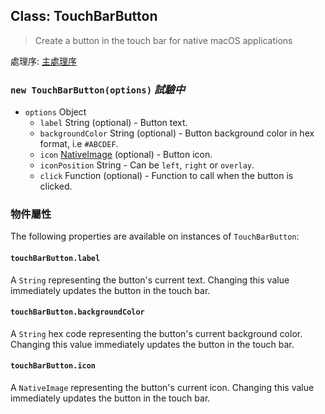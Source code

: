 ## Class: TouchBarButton

> Create a button in the touch bar for native macOS applications

處理序: [主處理序](../tutorial/quick-start.md#main-process)

### `new TouchBarButton(options)` *試驗中*

* `options` Object 
  * `label` String (optional) - Button text.
  * `backgroundColor` String (optional) - Button background color in hex format, i.e `#ABCDEF`.
  * `icon` [NativeImage](native-image.md) (optional) - Button icon.
  * `iconPosition` String - Can be `left`, `right` or `overlay`.
  * `click` Function (optional) - Function to call when the button is clicked.

### 物件屬性

The following properties are available on instances of `TouchBarButton`:

#### `touchBarButton.label`

A `String` representing the button's current text. Changing this value immediately updates the button in the touch bar.

#### `touchBarButton.backgroundColor`

A `String` hex code representing the button's current background color. Changing this value immediately updates the button in the touch bar.

#### `touchBarButton.icon`

A `NativeImage` representing the button's current icon. Changing this value immediately updates the button in the touch bar.